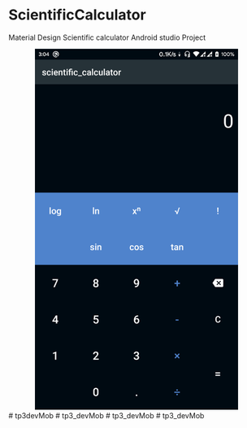 # ScientificCalculator
 Material Design Scientific calculator Android studio Project
 
<div align="center">
    <img src="/screenshot_1.png" width="400px"</img>
</div>
# tp3devMob
# tp3_devMob
# tp3_devMob
# tp3_devMob
